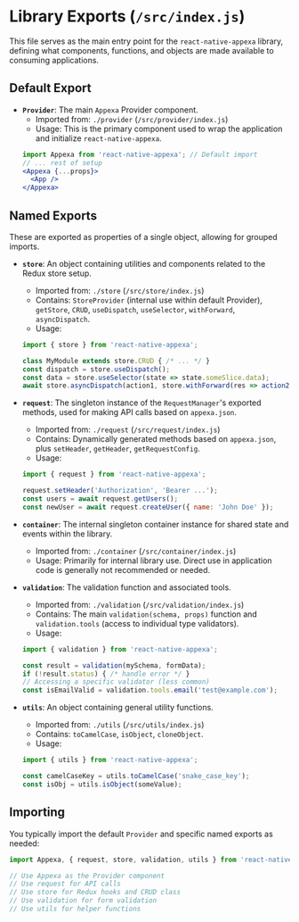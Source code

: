 # Library Exports (`/src/index.js`)

This file serves as the main entry point for the `react-native-appexa` library, defining what components, functions, and objects are made available to consuming applications.

## Default Export

-   **`Provider`**: The main `Appexa` Provider component.
    -   Imported from: `./provider` (`/src/provider/index.js`)
    -   Usage: This is the primary component used to wrap the application and initialize `react-native-appexa`.
    ```jsx
    import Appexa from 'react-native-appexa'; // Default import
    // ... rest of setup
    <Appexa {...props}>
      <App />
    </Appexa>
    ```

## Named Exports

These are exported as properties of a single object, allowing for grouped imports.

-   **`store`**: An object containing utilities and components related to the Redux store setup.
    -   Imported from: `./store` (`/src/store/index.js`)
    -   Contains: `StoreProvider` (internal use within default Provider), `getStore`, `CRUD`, `useDispatch`, `useSelector`, `withForward`, `asyncDispatch`.
    -   Usage:
    ```javascript
    import { store } from 'react-native-appexa';
    
    class MyModule extends store.CRUD { /* ... */ }
    const dispatch = store.useDispatch();
    const data = store.useSelector(state => state.someSlice.data);
    await store.asyncDispatch(action1, store.withForward(res => action2(res)));
    ```

-   **`request`**: The singleton instance of the `RequestManager`'s exported methods, used for making API calls based on `appexa.json`.
    -   Imported from: `./request` (`/src/request/index.js`)
    -   Contains: Dynamically generated methods based on `appexa.json`, plus `setHeader`, `getHeader`, `getRequestConfig`.
    -   Usage:
    ```javascript
    import { request } from 'react-native-appexa';

    request.setHeader('Authorization', 'Bearer ...');
    const users = await request.getUsers();
    const newUser = await request.createUser({ name: 'John Doe' });
    ```

-   **`container`**: The internal singleton container instance for shared state and events within the library.
    -   Imported from: `./container` (`/src/container/index.js`)
    -   Usage: Primarily for internal library use. Direct use in application code is generally not recommended or needed.

-   **`validation`**: The validation function and associated tools.
    -   Imported from: `./validation` (`/src/validation/index.js`)
    -   Contains: The main `validation(schema, props)` function and `validation.tools` (access to individual type validators).
    -   Usage:
    ```javascript
    import { validation } from 'react-native-appexa';

    const result = validation(mySchema, formData);
    if (!result.status) { /* handle error */ }
    // Accessing a specific validator (less common)
    const isEmailValid = validation.tools.email('test@example.com'); 
    ```

-   **`utils`**: An object containing general utility functions.
    -   Imported from: `./utils` (`/src/utils/index.js`)
    -   Contains: `toCamelCase`, `isObject`, `cloneObject`.
    -   Usage:
    ```javascript
    import { utils } from 'react-native-appexa';

    const camelCaseKey = utils.toCamelCase('snake_case_key');
    const isObj = utils.isObject(someValue);
    ```

## Importing

You typically import the default `Provider` and specific named exports as needed:

```javascript
import Appexa, { request, store, validation, utils } from 'react-native-appexa';

// Use Appexa as the Provider component
// Use request for API calls
// Use store for Redux hooks and CRUD class
// Use validation for form validation
// Use utils for helper functions
```
